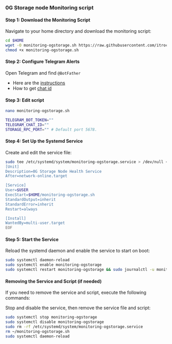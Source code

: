 ### 0G Storage node Monitoring script

#### Step 1: Download the Monitoring Script

Navigate to your home directory and download the monitoring script:
```bash
cd $HOME
wget -O monitoring-ogstorage.sh https://raw.githubusercontent.com/itrocket-team/testnet_guides/main/0g/monitoring-ogstorage.sh
chmod +x monitoring-ogstorage.sh
```
#### Step 2: Configure Telegram Alerts
Open Telegram and find `@BotFather`
- Here are the [instructions](https://sematext.com/docs/integration/alerts-telegram-integration/)
- How to get [chat id](https://stackoverflow.com/questions/32423837/telegram-bot-how-to-get-a-group-chat-id)

#### Step 3: Edit script
```bash
nano monitoring-ogstorage.sh
```
```bash
TELEGRAM_BOT_TOKEN=""
TELEGRAM_CHAT_ID=""
STORAGE_RPC_PORT="" # Default port 5678.
```

#### Step 4: Set Up the Systemd Service

Create and edit the service file:
```bash
sudo tee /etc/systemd/system/monitoring-ogstorage.service > /dev/null <<EOF
[Unit]
Description=0G Storage Node Health Service
After=network-online.target

[Service]
User=$USER
ExecStart=$HOME/monitoring-ogstorage.sh
StandardOutput=inherit
StandardError=inherit
Restart=always 

[Install]
WantedBy=multi-user.target
EOF
```

#### Step 5: Start the Service

Reload the systemd daemon and enable the service to start on boot:
```bash
sudo systemctl daemon-reload
sudo systemctl enable monitoring-ogstorage
sudo systemctl restart monitoring-ogstorage && sudo journalctl -u monitoring-ogstorage -o cat
```

#### Removing the Service and Script (if needed)

If you need to remove the service and script, execute the following commands:

Stop and disable the service, then remove the service file and script:
```bash
sudo systemctl stop monitoring-ogstorage
sudo systemctl disable monitoring-ogstorage
sudo rm -rf /etc/systemd/system/monitoring-ogstorage.service
rm ~/monitoring-ogstorage.sh
sudo systemctl daemon-reload
```
